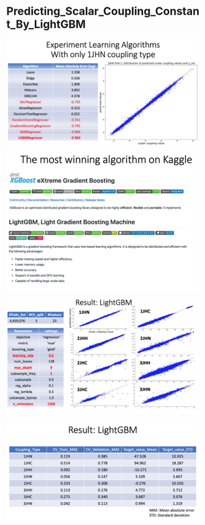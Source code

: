 # Predicting_Scalar_Coupling_Constant_By_LightGBM




![experiment_algorithms](https://github.com/NoriKaneshige/Predicting_Scalar_Coupling_Constant_By_LightGBM/blob/master/experiment_algorithms.png)

![most_winning_algorithms_on_kaggle](https://github.com/NoriKaneshige/Predicting_Scalar_Coupling_Constant_By_LightGBM/blob/master/most_winning_algorithms_on_kaggle.png)

![lightGBM_result_1](https://github.com/NoriKaneshige/Predicting_Scalar_Coupling_Constant_By_LightGBM/blob/master/lightGBM_result_1.png)


![lightGBM_result_2](https://github.com/NoriKaneshige/Predicting_Scalar_Coupling_Constant_By_LightGBM/blob/master/lightGBM_result_2.png)
